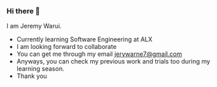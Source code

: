 ### Hi there 👋

I am Jeremy Warui.

* Currently learning Software Engineering at ALX
* I am looking forward to collaborate
* You can get me through my email jerywarne7@gmail.com
* Anyways, you can check my previous work and trials too during my learning season.
* Thank you

